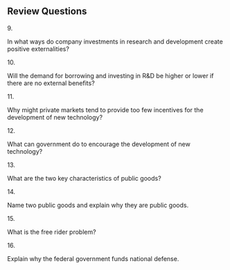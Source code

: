 ## Review Questions

9\.

In what ways do company investments in research and development create
positive externalities?

10\.

Will the demand for borrowing and investing in R&D be higher or lower if
there are no external benefits?

11\.

Why might private markets tend to provide too few incentives for the
development of new technology?

12\.

What can government do to encourage the development of new technology?

13\.

What are the two key characteristics of public goods?

14\.

Name two public goods and explain why they are public goods.

15\.

What is the free rider problem?

16\.

Explain why the federal government funds national defense.
